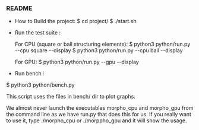 ### README ###

- How to Build the project:
  $ cd project/
  $ ./start.sh

- Run the test suite :

  For CPU (square or ball structuring elements):
  $ python3 python/run.py --cpu square --display
  $ python3 python/run.py --cpu ball --display
 
  For GPU:
  $ python3 python/run.py --gpu --display

- Run bench :

$ python3 python/bench.py

This script uses the files in bench/ dir to plot graphs.

We almost never launch the executables morpho_cpu and morpho_gpu from the command line
as we have run.py that does this for us. If you really want to use it, type ./morpho_cpu
or ./morppho_gpu and it will show the usage.
